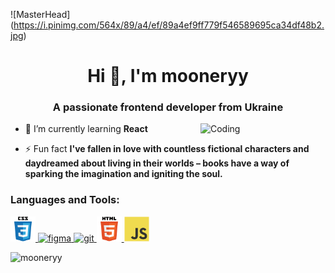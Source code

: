 ![MasterHead] (https://i.pinimg.com/564x/89/a4/ef/89a4ef9ff779f546589695ca34df48b2.jpg)
<h1 align="center">Hi 👋, I'm mooneryy</h1>
<h3 align="center">A passionate frontend developer from Ukraine</h3>
<img align="right" alt ="Coding" width="200" src="https://media.tenor.com/DimzPZMypFcAAAAM/laptop.gif">

- 🌱 I’m currently learning **React**

- ⚡ Fun fact **I've fallen in love with countless fictional characters and daydreamed about living in their worlds – books have a way of sparking the imagination and igniting the soul.**

<p align="left">
</p>

<h3 align="left">Languages and Tools:</h3>
<p align="left"> <a href="https://www.w3schools.com/css/" target="_blank" rel="noreferrer"> <img src="https://raw.githubusercontent.com/devicons/devicon/master/icons/css3/css3-original-wordmark.svg" alt="css3" width="40" height="40"/> </a> <a href="https://www.figma.com/" target="_blank" rel="noreferrer"> <img src="https://www.vectorlogo.zone/logos/figma/figma-icon.svg" alt="figma" width="40" height="40"/> </a> <a href="https://git-scm.com/" target="_blank" rel="noreferrer"> <img src="https://www.vectorlogo.zone/logos/git-scm/git-scm-icon.svg" alt="git" width="40" height="40"/> </a> <a href="https://www.w3.org/html/" target="_blank" rel="noreferrer"> <img src="https://raw.githubusercontent.com/devicons/devicon/master/icons/html5/html5-original-wordmark.svg" alt="html5" width="40" height="40"/> </a> <a href="https://developer.mozilla.org/en-US/docs/Web/JavaScript" target="_blank" rel="noreferrer"> <img src="https://raw.githubusercontent.com/devicons/devicon/master/icons/javascript/javascript-original.svg" alt="javascript" width="40" height="40"/> </a> </p>

<p><img align="left" src="https://github-readme-stats.vercel.app/api/top-langs?username=mooneryy&show_icons=true&locale=en&layout=compact" alt="mooneryy" /></p>

